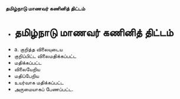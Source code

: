 **தமிழ்நாடு மாணவர் கணினித் திட்டம்**
- # தமிழ்நாடு மாணவர் கணினித் திட்டம்
- a. குறித்த விலையுடைய
- குறிப்பிட்ட விலைமதிக்கப்பட்ட
- மதிக்கப்பட்ட
- விலையேறிய
- மதிப்பேறிய
- உயர்வாக மதிக்கப்பட்ட
- அருமையாகப் பேணப்பட்ட.

